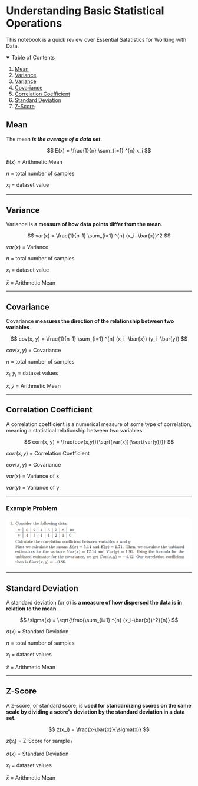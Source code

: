 # Understanding Basic Statistical Operations

This notebook is a quick review over Essential Satatistics for Working with Data.

<!-- TABLE OF CONTENTS -->
<details open="open">
  <summary>Table of Contents</summary>
  <ol>
    <li>
      <a href="#mean">Mean</a>
    </li>
    <li><a href="#variance">Variance</a></li>
    <li><a href="#variance">Variance</a></li>
    <li><a href="#covariance">Covariance</a></li>
    <li><a href="#correlation-coefficient">Correlation Coefficient</a></li>
    <li><a href="#standard-deviation">Standard Deviation</a></li>
    <li><a href="#standard-deviation">Z-Score</a></li>
  </ol>
</details>

## Mean

The mean **_is the average of a data set_**.

$$
E(x) = \frac{1}{n} \sum_{i=1} ^{n} x_i
$$

$E(x)$ = Arithmetic Mean

$n$ = total number of samples

$x_i$ = dataset value

---

## Variance

Variance is **a measure of how data points differ from the mean**.

$$
var(x) = \frac{1}{n-1} \sum_{i=1} ^{n} (x_i -\bar{x})^2
$$

$var(x)$ = Variance

$n$ = total number of samples

$x_i$ = dataset value

$\bar{x}$ = Arithmetic Mean

---

## Covariance

Covariance **measures the direction of the relationship between two variables**.

$$
cov(x, y) = \frac{1}{n-1} \sum_{i=1} ^{n} (x_i -\bar{x}) (y_i -\bar{y})
$$

$cov(x,y)$ = Covariance

$n$ = total number of samples

$x_i, y_i$ = dataset values

$\bar{x},\bar{y}$ = Arithmetic Mean

---

## Correlation Coefficient

A correlation coefficient is a numerical measure of some type of correlation, meaning a statistical relationship between two variables.

$$
corr(x, y) = \frac{cov(x,y)}{\sqrt{var(x)}{\sqrt{var(y)}}}
$$

$corr(x,y)$ = Correlation Coefficient

$cov(x,y)$ = Covariance

$var(x)$ = Variance of x

$var(y)$ = Variance of y

---

### Example Problem

![example-problem](example_problem.png)

---

## Standard Deviation

A standard deviation (or σ) is **a measure of how dispersed the data is in relation to the mean**.

$$
\sigma(x) = \sqrt{\frac{\sum_{i=1} ^{n} (x_i-\bar{x})^2}{n}}
$$

$\sigma(x)$ = Standard Deviation

$n$ = total number of samples

$x_i$ = dataset values

$\bar{x}$ = Arithmetic Mean

---

## Z-Score

A z-score, or standard score, is **used for standardizing scores on the same scale by dividing a score's deviation by the standard deviation in a data set**.

$$
z(x_i) = \frac{x-\bar{x}}{\sigma(x)}
$$

$z(x_i)$ = Z-Score for sample _i_

$\sigma(x)$ = Standard Deviation

$x_i$ = dataset values

$\bar{x}$ = Arithmetic Mean
